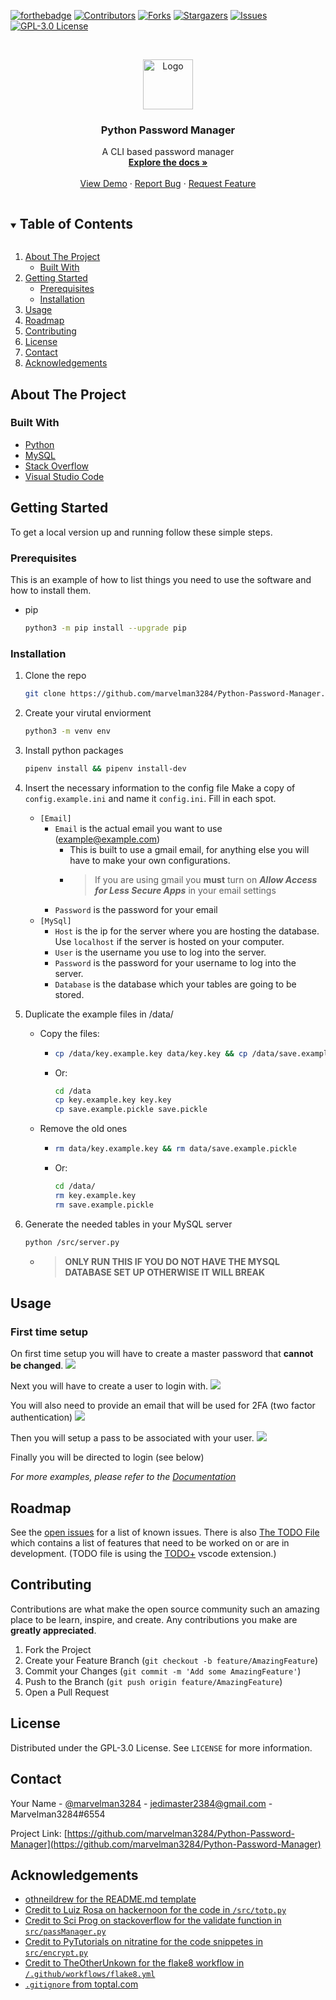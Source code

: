 <!--
*** Thanks for checking out the Best-README-Template. If you have a suggestion
*** that would make this better, please fork the repo and create a pull request
*** or simply open an issue with the tag "enhancement".
*** Thanks again! Now go create something AMAZING! :D
***
***
***
*** To avoid retyping too much info. Do a search and replace for the following:
*** marvelman3284, Python-Password-Manager, marvelman3284, jedimaster2384@gmail.com, Python Password Manager, A CLI based password manager created with python and mysq
-->



<!-- PROJECT SHIELDS -->
<!--
*** I'm using markdown "reference style" links for readability.
*** Reference links are enclosed in brackets [ ] instead of parentheses ( ).
*** See the bottom of this document for the declaration of the reference variables
*** for contributors-url, forks-url, etc. This is an optional, concise syntax you may use.
*** https://www.markdownguide.org/basic-syntax/#reference-style-links
-->

[![forthebadge](https://forthebadge.com/images/badges/made-with-python.svg)](https://www.python.org)
[![Contributors][contributors-shield]][contributors-url]
[![Forks][forks-shield]][forks-url]
[![Stargazers][stars-shield]][stars-url]
[![Issues][issues-shield]][issues-url]
[![GPL-3.0 License][license-shield]][license-url]

<!-- PROJECT LOGO -->
<br />
<p align="center">
    <a href="https://github.com/marvelman3284/Python-Password-Manager">
        <img src="images/logo.png" alt="Logo" width="80" height="80">
    </a>
    <h3 align="center">Python Password Manager</h3>
    <p align="center">
        A CLI based password manager
        <br />
        <a href="https://github.com/marvelman3284/Python-Password-Manager"><strong>Explore the docs »</strong></a>
        <br />
        <br />
        <a href="https://github.com/marvelman3284/Python-Password-Manager">View Demo</a>
        ·
        <a href="https://github.com/marvelman3284/Python-Password-Manager/issues">Report Bug</a>
        ·
        <a href="https://github.com/marvelman3284/Python-Password-Manager/issues">Request Feature</a>
    </p>
</p>



<!-- TABLE OF CONTENTS -->
<details open="open">
    <summary><h2 style="display: inline-block">Table of Contents</h2></summary>
    <ol>
        <li>
            <a href="#about-the-project">About The Project</a>
            <ul>
                <li><a href="#built-with">Built With</a></li>
            </ul>
        </li>
        <li>
            <a href="#getting-started">Getting Started</a>
            <ul>
                <li><a href="#prerequisites">Prerequisites</a></li>
                <li><a href="#installation">Installation</a></li>
            </ul>
        </li>
        <li><a href="#usage">Usage</a></li>
        <li><a href="#roadmap">Roadmap</a></li>
        <li><a href="#contributing">Contributing</a></li>
        <li><a href="#license">License</a></li>
        <li><a href="#contact">Contact</a></li>
        <li><a href="#acknowledgements">Acknowledgements</a></li>
    </ol>
</details>


<!-- ABOUT THE PROJECT -->
## About The Project

### Built With

* [Python](https://python.org)
* [MySQL](https://www.mysql.com/)
* [Stack Overflow](https://stackoverflow.com/)
* [Visual Studio Code](https://code.visualstudio.com)


<!-- GETTING STARTED -->
## Getting Started

To get a local version up and running follow these simple steps.

### Prerequisites

This is an example of how to list things you need to use the software and how to install them.
* pip

    ```sh
    python3 -m pip install --upgrade pip
    ```

### Installation

1. Clone the repo
     ```sh
     git clone https://github.com/marvelman3284/Python-Password-Manager.git
     ```
2. Create your virutal enviorment
     ```sh
     python3 -m venv env
     ```
3. Install python packages
     ```sh
     pipenv install && pipenv install-dev
     ```
4. Insert the necessary information to the config file
Make a copy of `config.example.ini` and name it `config.ini`. Fill in each spot.
   * `[Email]`
     * `Email` is the actual email you want to use (example@example.com)
       * This is built to use a gmail email, for anything else you will have to make your own configurations.
       *   > If you are using gmail you __must__ turn on **_Allow Access for Less Secure Apps_** in your email settings
     * `Password` is the password for your email
   * `[MySql]`
     * `Host` is the ip for the server where you are hosting the database. Use `localhost` if the server is hosted on your computer.
     * `User` is the username you use to log into the server.
     * `Password` is the password for your username to log into the server.
     * `Database` is the database which your tables are going to be stored.

5. Duplicate the example files in /data/
    * Copy the files:
      * ```sh
        cp /data/key.example.key data/key.key && cp /data/save.example.pickle save.pickle
        ```
      * Or: 
        ```sh
        cd /data
        cp key.example.key key.key
        cp save.example.pickle save.pickle
        ```
    * Remove the old ones
      * ```sh 
        rm data/key.example.key && rm data/save.example.pickle
        ```
      * Or:
        ```sh 
        cd /data/
        rm key.example.key
        rm save.example.pickle
        ```
6. Generate the needed tables in your MySQL server
    ```sh
    python /src/server.py
    ```
    * > **ONLY RUN THIS IF YOU DO NOT HAVE THE MYSQL DATABASE SET UP OTHERWISE IT WILL BREAK**


<!-- USAGE EXAMPLES -->
## Usage
### First time setup
On first time setup you will have to create a master password that **cannot be changed**.
<img src="images/enterpw.png">

Next you will have to create a user to login with.
<img src="images/enteruser.png">

You will also need to provide an email that will be used for 2FA (two factor authentication)
<img src="images/enteremail.png">

Then you will setup a pass to be associated with your user.
<img src="images/enteruserpw.png">

Finally you will be directed to login (see below)

_For more examples, please refer to the [Documentation](https://example.com)_



<!-- ROADMAP -->
## Roadmap

See the [open issues](https://github.com/marvelman3284/Python-Password-Manager/issues) for a list of known issues.
There is also [The TODO File](https://github.com/marvelman3284/Python-Password-Manager/blob/master/TODO) which contains a list of features that need to be worked on or are in development. (TODO file is using the [TODO+](https://marketplace.visualstudio.com/items?itemName=fabiospampinato.vscode-todo-plus) vscode extension.) 


<!-- CONTRIBUTING -->
## Contributing

Contributions are what make the open source community such an amazing place to be learn, inspire, and create. Any contributions you make are **greatly appreciated**.

1. Fork the Project
2. Create your Feature Branch (`git checkout -b feature/AmazingFeature`)
3. Commit your Changes (`git commit -m 'Add some AmazingFeature'`)
4. Push to the Branch (`git push origin feature/AmazingFeature`)
5. Open a Pull Request



<!-- LICENSE -->
## License

Distributed under the GPL-3.0 License. See `LICENSE` for more information.



<!-- CONTACT -->
## Contact

Your Name - [@marvelman3284](https://twitter.com/marvelman3284) - jedimaster2384@gmail.com - Marvelman3284#6554

Project Link: [https://github.com/marvelman3284/Python-Password-Manager](https://github.com/marvelman3284/Python-Password-Manager)



<!-- ACKNOWLEDGEMENTS -->
## Acknowledgements

* [othneildrew for the README.md template](https://github.com/othneildrew/Best-README-Template/blob/master/BLANK_README.md)
* [Credit to Luiz Rosa on hackernoon for the code in `/src/totp.py`](https://hackernoon.com/implementing-2fa-how-time-based-one-time-password-actually-works-with-python-examples-cm1m3ywt)
* [Credit to Sci Prog on stackoverflow for the validate function in `src/passManager.py`](https://stackoverflow.com/questions/35857967/python-password-requirement-program)
* [Credit to PyTutorials on nitratine for the code snippetes in `src/encrypt.py`](https://nitratine.net/blog/post/encryption-and-decryption-in-python/)
* [Credit to TheOtherUnkown for the flake8 workflow in `/.github/workflows/flake8.yml`](https://github.com/TheOtherUnknown/Malcolm-next/blob/master/.github/workflows/flake8.yml)
* [`.gitignore` from toptal.com](https://www.toptal.com/developers/gitignore/api/python,vscode,archlinuxpackages)






<!-- MARKDOWN LINKS & IMAGES -->
<!-- https://www.markdownguide.org/basic-syntax/#reference-style-links -->
[contributors-shield]: https://img.shields.io/github/contributors/marvelman3284/Python-Password-Manager.svg?style=for-the-badge
[contributors-url]: https://github.com/marvelman3284/Python-Password-Manager/graphs/contributors
[forks-shield]: https://img.shields.io/github/forks/marvelman3284/Python-Password-Manager.svg?style=for-the-badge
[forks-url]: https://github.com/marvelman3284/Python-Password-Manager/network/members
[stars-shield]: https://img.shields.io/github/stars/marvelman3284/Python-Password-Manager.svg?style=for-the-badge
[stars-url]: https://github.com/marvelman3284/Python-Password-Manager/stargazers
[issues-shield]: https://img.shields.io/github/issues/marvelman3284/Python-Password-Manager.svg?style=for-the-badge
[issues-url]: https://github.com/marvelman3284/Python-Password-Manager/issues
[license-shield]: https://img.shields.io/github/license/marvelman3284/Python-Password-Manager.svg?style=for-the-badge
[license-url]: https://github.com/marvelman3284/Python-Password-Manager/blob/master/LICENSE.txt
